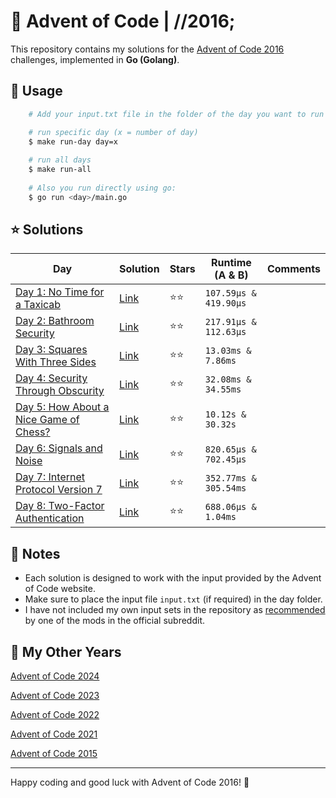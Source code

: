 # 🎄 Advent of Code | //2016;

This repository contains my solutions for the [Advent of Code 2016](https://adventofcode.com/2016) challenges, implemented in **Go (Golang)**.

## 🚀 Usage

```bash
    # Add your input.txt file in the folder of the day you want to run

    # run specific day (x = number of day)
    $ make run-day day=x
    
    # run all days
    $ make run-all
    
    # Also you run directly using go:
    $ go run <day>/main.go
```

## ⭐ Solutions

| **Day**                                                                       | **Solution**      | **Stars** | **Runtime (A & B)**   | **Comments** |
|-------------------------------------------------------------------------------|-------------------|-----------|-----------------------|--------------|
| [Day 1: No Time for a Taxicab](https://adventofcode.com/2016/day/1)           | [Link](1/main.go) | ⭐️⭐️      | `107.59µs & 419.90µs` |              |
| [Day 2: Bathroom Security](https://adventofcode.com/2016/day/2)               | [Link](2/main.go) | ⭐️⭐️      | `217.91µs & 112.63µs` |              |
| [Day 3: Squares With Three Sides](https://adventofcode.com/2016/day/3)        | [Link](3/main.go) | ⭐️⭐️      | `13.03ms & 7.86ms`    |              |
| [Day 4: Security Through Obscurity](https://adventofcode.com/2016/day/4)      | [Link](4/main.go) | ⭐️⭐️      | `32.08ms & 34.55ms`   |              |
| [Day 5: How About a Nice Game of Chess?](https://adventofcode.com/2016/day/5) | [Link](5/main.go) | ⭐️⭐️      | `10.12s & 30.32s`     |              |
| [Day 6: Signals and Noise](https://adventofcode.com/2016/day/6)               | [Link](6/main.go) | ⭐️⭐️      | `820.65µs & 702.45µs` |              |
| [Day 7: Internet Protocol Version 7](https://adventofcode.com/2016/day/7)     | [Link](7/main.go) | ⭐️⭐️      | `352.77ms & 305.54ms` |              |
| [Day 8: Two-Factor Authentication](https://adventofcode.com/2016/day/8)       | [Link](8/main.go) | ⭐️⭐️      | `688.06µs & 1.04ms`   |              |

## 📝 Notes

- Each solution is designed to work with the input provided by the Advent of Code website.
- Make sure to place the input file `input.txt` (if required) in the day folder.
- I have not included my own input sets in the repository as [recommended](https://www.reddit.com/r/adventofcode/comments/e7khy8/comment/fa13hb9/?utm_source=share&utm_medium=web3x&utm_name=web3xcss&utm_term=1&utm_content=share_button) by one of the mods in the official subreddit.

## 🔄 My Other Years

[Advent of Code 2024](../2024)

[Advent of Code 2023](https://github.com/dcorto/adventofcode2023)

[Advent of Code 2022](https://github.com/dcorto/adventofcode2022)

[Advent of Code 2021](https://github.com/dcorto/adventofcode2021)

[Advent of Code 2015](../2015)

---

Happy coding and good luck with Advent of Code 2016! 🎉
